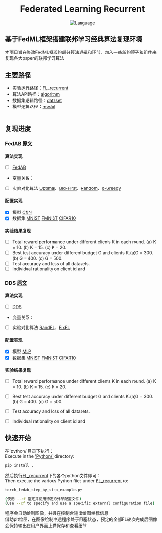 <div align="center">
<h1 align="center">Federated Learning Recurrent</h1>

![Language](https://img.shields.io/badge/Language-Python-blue)

</div>

## 基于FedML框架搭建联邦学习经典算法复现环境
本项目旨在修改[FedML框架](FedML_README.md)的部分算法逻辑和环节、加入一些新的算子和组件来复现各大paper的联邦学习算法<br/>

## 主要路径
- 实验运行路径：[FL_recurrent](python/examples/simulation/FL_recurrent)
- 算法API路径：[algorithm](python/fedml/simulation/sp)
- 数据集逻辑路径：[dataset](python/fedml/data)
- 模型逻辑路径：[model](python/fedml/model/model_hub.py)
<br/><br/>

## 复现进度

### FedAB [原文](https://ieeexplore.ieee.org/abstract/document/10092911)
#### 算法实现 
- [ ] [FedAB](python/fedml/simulation/sp/fedab)
- 变量关系：
- [ ] 实验对比算法 [Optimal](python/fedml/simulation/sp/fedavg)、[Bid-First](python/fedml/simulation/sp/fedavg)、[Random](python/fedml/simulation/sp/fedavg)、[ε-Greedy](python/fedml/simulation/sp/fedavg)
#### 配置实现
- [x] 模型 [CNN](python/fedml/model/cnn.py)
- [x] 数据集 [MNIST](python/fedml/data/mnist.py) [FMNIST](python/fedml/data/fmnist.py) [CIFAR10](python/fedml/data/cifar10.py)
#### 实验结果复现
- [ ] Total reward performance under different clients K in each round. (a) K = 10. (b) K = 15. (c) K = 20.
- [ ] Best test accuracy under different budget G and clients K.(a)G = 300. (b) G = 400. (c) G = 500.
- [ ] Test accuracy and loss of all datasets.
- [ ] Individual rationality on client id and

### DDS [原文](https://ieeexplore.ieee.org/abstract/document/10092911)
#### 算法实现 
- [ ] [DDS](python/fedml/simulation/sp/fedab)
- 变量关系：
- [ ] 实验对比算法 [RandFL](python/fedml/simulation/sp/fedavg)、[FixFL](python/fedml/simulation/sp/fedavg)
#### 配置实现
- [x] 模型 [MLP](python/fedml/model/cnn.py)
- [x] 数据集 [MNIST](python/fedml/data/mnist.py) [FMNIST](python/fedml/data/fmnist.py) [CIFAR10](python/fedml/data/cifar10.py)
#### 实验结果复现
- [ ] Total reward performance under different clients K in each round. (a) K = 10. (b) K = 15. (c) K = 20.
- [ ] Best test accuracy under different budget G and clients K.(a)G = 300. (b) G = 400. (c) G = 500.
- [ ] Test accuracy and loss of all datasets.
- [ ] Individual rationality on client id and



## 快速开始
在['python/'](python/)目录下执行：<br/>
Execute in the ['Python/'](python/) directory:<br/>
```bash
pip install .
```
然后执行[FL_recurrent](python/examples/simulation/FL_recurrent)下的各个python文件即可：<br/>
Then execute the various Python files under [FL_recurrent](python/examples/simulation/FL_recurrent) to:<br/>
```bash
torch_fedab_step_by_step_example.py

(使用 --cf 指定并使用特定的外部配置文件)
(Use --cf to specify and use a specific external configuration file)
```
程序会自动绘制图像，并且在控制台输出绘图坐标信息<br/>
借助plt绘图，在图像绘制中途程序处于阻塞状态，预定的全部FL轮次完成后图像会保持输出在用户界面上供保存和查看细节<br/>


